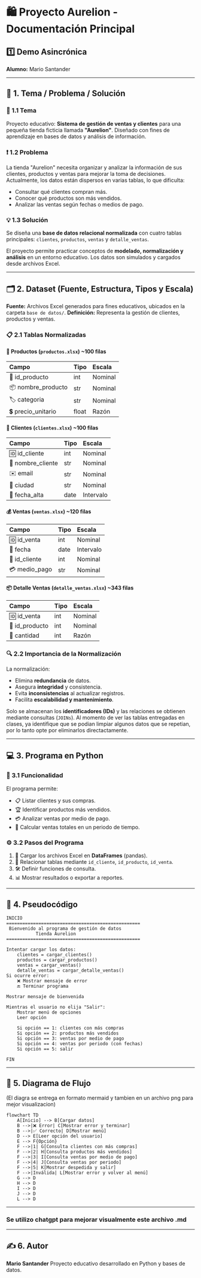 # 🛍️ Proyecto Aurelion - Documentación Principal

## 1️⃣ Demo Asincrónica

**Alumno:** Mario Santander

---

## 📘 1. Tema / Problema / Solución

### 🧩 1.1 Tema

Proyecto educativo: **Sistema de gestión de ventas y clientes** para una pequeña tienda ficticia llamada **"Aurelion"**.
Diseñado con fines de aprendizaje en bases de datos y análisis de información.

### ❗ 1.2 Problema

La tienda "Aurelion" necesita organizar y analizar la información de sus clientes, productos y ventas para mejorar la toma de decisiones.
Actualmente, los datos están dispersos en varias tablas, lo que dificulta:

* Consultar qué clientes compran más.
* Conocer qué productos son más vendidos.
* Analizar las ventas según fechas o medios de pago.

### 💡 1.3 Solución

Se diseña una **base de datos relacional normalizada** con cuatro tablas principales:
`clientes`, `productos`, `ventas` y `detalle_ventas`.

El proyecto permite practicar conceptos de **modelado, normalización y análisis** en un entorno educativo.
Los datos son simulados y cargados desde archivos Excel.

---

## 🗂️ 2. Dataset (Fuente, Estructura, Tipos y Escala)

**Fuente:** Archivos Excel generados para fines educativos, ubicados en la carpeta `base de datos/`.
**Definición:** Representa la gestión de clientes, productos y ventas.

### 📋 2.1 Tablas Normalizadas

#### 🧾 Productos (`productos.xlsx`) ~100 filas

| **Campo**          | **Tipo** | **Escala** |
| :----------------- | :------- | :--------- |
| 🧾 id_producto     | int      | Nominal    |
| 📦 nombre_producto | str      | Nominal    |
| 🏷️ categoria      | str      | Nominal    |
| 💲 precio_unitario | float    | Razón      |

#### 👥 Clientes (`clientes.xlsx`) ~100 filas

| **Campo**         | **Tipo** | **Escala** |
| :---------------- | :------- | :--------- |
| 🆔 id_cliente     | int      | Nominal    |
| 🙋 nombre_cliente | str      | Nominal    |
| ✉️ email          | str      | Nominal    |
| 🌆 ciudad         | str      | Nominal    |
| 📅 fecha_alta     | date     | Intervalo  |

#### 💰 Ventas (`ventas.xlsx`) ~120 filas

| **Campo**     | **Tipo** | **Escala** |
| :------------ | :------- | :--------- |
| 🆔 id_venta   | int      | Nominal    |
| 📅 fecha      | date     | Intervalo  |
| 🧾 id_cliente | int      | Nominal    |
| 💳 medio_pago | str      | Nominal    |

#### 📦 Detalle Ventas (`detalle_ventas.xlsx`) ~343 filas

| **Campo**      | **Tipo** | **Escala** |
| :------------- | :------- | :--------- |
| 🆔 id_venta    | int      | Nominal    |
| 🧾 id_producto | int      | Nominal    |
| 🔢 cantidad    | int      | Razón      |

### 🔍 2.2 Importancia de la Normalización

La normalización:

* Elimina **redundancia** de datos.
* Asegura **integridad** y consistencia.
* Evita **inconsistencias** al actualizar registros.
* Facilita **escalabilidad y mantenimiento**.

Solo se almacenan los **identificadores (IDs)** y las relaciones se obtienen mediante consultas (`JOINs`). Al momento de ver las tablas entregadas en clases, ya identifique que se podian limpiar algunos datos que se repetian, por lo tanto opte por eliminarlos directactamente.

---

## 💻 3. Programa en Python

### 🧠 3.1 Funcionalidad

El programa permite:

* 📋 Listar clientes y sus compras.
* 🏆 Identificar productos más vendidos.
* 💳 Analizar ventas por medio de pago.
* 📅 Calcular ventas totales en un periodo de tiempo.

### ⚙️ 3.2 Pasos del Programa

1. 📂 Cargar los archivos Excel en **DataFrames** (pandas).
2. 🔗 Relacionar tablas mediante `id_cliente`, `id_producto`, `id_venta`.
3. 🛠️ Definir funciones de consulta.
4. 📊 Mostrar resultados o exportar a reportes.

---

## 📜 4. Pseudocódigo

```text
INICIO
==================================================
 Bienvenido al programa de gestión de datos
           Tienda Aurelion
==================================================

Intentar cargar los datos:
    clientes = cargar_clientes()
    productos = cargar_productos()
    ventas = cargar_ventas()
    detalle_ventas = cargar_detalle_ventas()
Si ocurre error:
    ❌ Mostrar mensaje de error
    🔚 Terminar programa

Mostrar mensaje de bienvenida

Mientras el usuario no elija "Salir":
    Mostrar menú de opciones
    Leer opción

    Si opción == 1: clientes con más compras
    Si opción == 2: productos más vendidos
    Si opción == 3: ventas por medio de pago
    Si opción == 4: ventas por periodo (con fechas)
    Si opción == 5: salir

FIN
```

---

## 🔁 5. Diagrama de Flujo

(El diagra se entrega en formato mermaid y tambien en un archivo png para mejor visualizacion)

```mermaid
flowchart TD
    A[Inicio] --> B[Cargar datos]
    B -->|❌ Error| C[Mostrar error y terminar]
    B -->|✅ Correcto| D[Mostrar menú]
    D --> E[Leer opción del usuario]
    E --> F{Opción}
    F -->|1| G[Consulta clientes con más compras]
    F -->|2| H[Consulta productos más vendidos]
    F -->|3| I[Consulta ventas por medio de pago]
    F -->|4| J[Consulta ventas por periodo]
    F -->|5| K[Mostrar despedida y salir]
    F -->|Inválida| L[Mostrar error y volver al menú]
    G --> D
    H --> D
    I --> D
    J --> D
    L --> D
```

---

### Se utilizo chatgpt para mejorar visualmente este archivo .md

---

## ✍️ 6. Autor

**Mario Santander**
Proyecto educativo desarrollado en Python y bases de datos.
